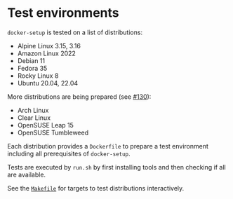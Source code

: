 # Test environments

`docker-setup` is tested on a list of distributions:

- Alpine Linux 3.15, 3.16
- Amazon Linux 2022
- Debian 11
- Fedora 35
- Rocky Linux 8
- Ubuntu 20.04, 22.04

More distributions are being prepared (see [#130](https://github.com/nicholasdille/docker-setup/issues/130)):

- Arch Linux
- Clear Linux
- OpenSUSE Leap 15
- OpenSUSE Tumbleweed

Each distribution provides a `Dockerfile` to prepare a test environment including all prerequisites of `docker-setup`.

Tests are executed by `run.sh` by first installing tools and then checking if all are available.

See the [`Makefile`](make.md) for targets to test distributions interactively.
